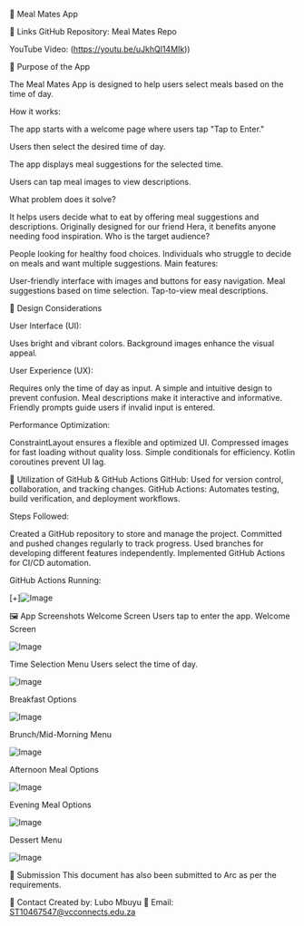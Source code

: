 📱 Meal Mates App

🔗 Links
GitHub Repository: Meal Mates Repo

YouTube Video: (https://youtu.be/uJkhQl14MIk))


📌 Purpose of the App

The Meal Mates App is designed to help users select meals based on the time of day.

How it works:

The app starts with a welcome page where users tap "Tap to Enter."

Users then select the desired time of day.

The app displays meal suggestions for the selected time.

Users can tap meal images to view descriptions.

What problem does it solve?

It helps users decide what to eat by offering meal suggestions and descriptions.
Originally designed for our friend Hera, it benefits anyone needing food inspiration.
Who is the target audience?

People looking for healthy food choices.
Individuals who struggle to decide on meals and want multiple suggestions.
Main features:

User-friendly interface with images and buttons for easy navigation.
Meal suggestions based on time selection.
Tap-to-view meal descriptions.

🎨 Design Considerations

User Interface (UI):

Uses bright and vibrant colors.
Background images enhance the visual appeal.

User Experience (UX):

Requires only the time of day as input.
A simple and intuitive design to prevent confusion.
Meal descriptions make it interactive and informative.
Friendly prompts guide users if invalid input is entered.

Performance Optimization:

ConstraintLayout ensures a flexible and optimized UI.
Compressed images for fast loading without quality loss.
Simple conditionals for efficiency.
Kotlin coroutines prevent UI lag.

🔄 Utilization of GitHub & GitHub Actions
GitHub:
Used for version control, collaboration, and tracking changes.
GitHub Actions:
Automates testing, build verification, and deployment workflows.

Steps Followed:

Created a GitHub repository to store and manage the project.
Committed and pushed changes regularly to track progress.
Used branches for developing different features independently.
Implemented GitHub Actions for CI/CD automation.

GitHub Actions Running:

[+]![Image](https://github.com/user-attachments/assets/aaa88d9c-421d-469f-b25c-0ef8a287b960)

🖼️ App Screenshots
Welcome Screen
Users tap to enter the app. Welcome Screen

![Image](https://github.com/user-attachments/assets/8d9061bd-8299-41e1-b74c-d698fd77dcb8)

Time Selection Menu
Users select the time of day.

![Image](https://github.com/user-attachments/assets/9e53ed98-2dd5-4299-8bc7-8a4806d8d163)

Breakfast Options

![Image](https://github.com/user-attachments/assets/e0c996f1-eed6-4f5e-884c-15d16c1f4ed9)

Brunch/Mid-Morning Menu

![Image](https://github.com/user-attachments/assets/c9c6f328-7697-40fb-b71c-c9b1ca719744)

Afternoon Meal Options

![Image](https://github.com/user-attachments/assets/890288b3-7a0a-4939-828b-d66f39e990bb)

Evening Meal Options

![Image](https://github.com/user-attachments/assets/4cf31ada-d111-4617-8eb3-6c7be14a5595)

Dessert Menu

![Image](https://github.com/user-attachments/assets/c333889b-fbb6-4612-9878-1e624b5c7431)

📂 Submission
This document has also been submitted to Arc as per the requirements.

📧 Contact
Created by: Lubo Mbuyu
📧 Email: ST10467547@vcconnects.edu.za

